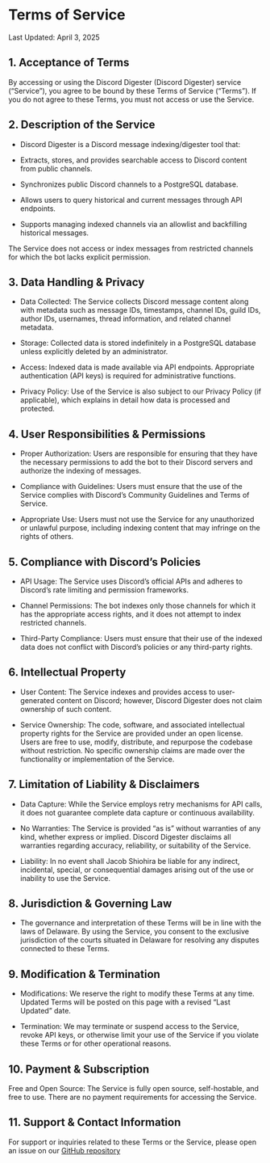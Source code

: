 # Terms of Service

Last Updated: April 3, 2025

## 1. Acceptance of Terms

By accessing or using the Discord Digester (Discord Digester) service (“Service”), you agree to be bound by these Terms of Service (“Terms”). If you do not agree to these Terms, you must not access or use the Service.

## 2. Description of the Service

-   Discord Digester is a Discord message indexing/digester tool that:

-   Extracts, stores, and provides searchable access to Discord content from public channels.

-   Synchronizes public Discord channels to a PostgreSQL database.

-   Allows users to query historical and current messages through API endpoints.

-   Supports managing indexed channels via an allowlist and backfilling historical messages.

The Service does not access or index messages from restricted channels for which the bot lacks explicit permission.

## 3. Data Handling & Privacy

-   Data Collected: The Service collects Discord message content along with metadata such as message IDs, timestamps, channel IDs, guild IDs, author IDs, usernames, thread information, and related channel metadata.

-   Storage: Collected data is stored indefinitely in a PostgreSQL database unless explicitly deleted by an administrator.

-   Access: Indexed data is made available via API endpoints. Appropriate authentication (API keys) is required for administrative functions.

-   Privacy Policy: Use of the Service is also subject to our Privacy Policy (if applicable), which explains in detail how data is processed and protected.

## 4. User Responsibilities & Permissions

-   Proper Authorization: Users are responsible for ensuring that they have the necessary permissions to add the bot to their Discord servers and authorize the indexing of messages.

-   Compliance with Guidelines: Users must ensure that the use of the Service complies with Discord’s Community Guidelines and Terms of Service.

-   Appropriate Use: Users must not use the Service for any unauthorized or unlawful purpose, including indexing content that may infringe on the rights of others.

## 5. Compliance with Discord’s Policies

-   API Usage: The Service uses Discord’s official APIs and adheres to Discord’s rate limiting and permission frameworks.

-   Channel Permissions: The bot indexes only those channels for which it has the appropriate access rights, and it does not attempt to index restricted channels.

-   Third-Party Compliance: Users must ensure that their use of the indexed data does not conflict with Discord’s policies or any third-party rights.

## 6. Intellectual Property

-   User Content: The Service indexes and provides access to user-generated content on Discord; however, Discord Digester does not claim ownership of such content.

-   Service Ownership: The code, software, and associated intellectual property rights for the Service are provided under an open license. Users are free to use, modify, distribute, and repurpose the codebase without restriction. No specific ownership claims are made over the functionality or implementation of the Service.

## 7. Limitation of Liability & Disclaimers

-   Data Capture: While the Service employs retry mechanisms for API calls, it does not guarantee complete data capture or continuous availability.

-   No Warranties: The Service is provided “as is” without warranties of any kind, whether express or implied. Discord Digester disclaims all warranties regarding accuracy, reliability, or suitability of the Service.

-   Liability: In no event shall Jacob Shiohira be liable for any indirect, incidental, special, or consequential damages arising out of the use or inability to use the Service.

## 8. Jurisdiction & Governing Law

-   The governance and interpretation of these Terms will be in line with the laws of Delaware. By using the Service, you consent to the exclusive jurisdiction of the courts situated in Delaware for resolving any disputes connected to these Terms.

## 9. Modification & Termination

-   Modifications: We reserve the right to modify these Terms at any time. Updated Terms will be posted on this page with a revised “Last Updated” date.

-   Termination: We may terminate or suspend access to the Service, revoke API keys, or otherwise limit your use of the Service if you violate these Terms or for other operational reasons.

## 10. Payment & Subscription

Free and Open Source: The Service is fully open source, self-hostable, and free to use. There are no payment requirements for accessing the Service.

## 11. Support & Contact Information

For support or inquiries related to these Terms or the Service, please open an issue on our [GitHub repository](https://github.com/jshiohaha/discord-digester)
